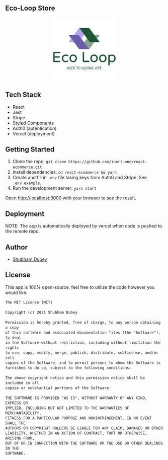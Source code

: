 ## Eco-Loop Store

<p align="center">
  <img src="./src/assets/logo.svg" width="200" title="hover text">
</p>

## Tech Stack

- React
- Jest
- Stripe
- Styled Components
- Auth0 (autentication)
- Vercel (deployment)

## Getting Started

1. Clone the repo: `git clone https://github.com/inert-one/react-ecommerce.git`
2. Install dependencies: `cd react-ecommerce && yarn`
3. Create and fill in `.env` file taking keys from Auth0 and Stripe. See `.env.example`. 
4. Run the development server: `yarn start`

Open [http://localhost:3000](http://localhost:3000) with your browser to see the result.

## Deployment

NOTE: The app is automatically deployed by vercel when code is pushed to the remote repo.

## Author 

- [Shubham Dubey](https://www.shubhamdubey.tech/)

## License

This app is 100% open-source, feel free to utilize the code however you would like.

```
The MIT License (MIT)

Copyright (c) 2021 Shubham Dubey

Permission is hereby granted, free of charge, to any person obtaining a copy
of this software and associated documentation files (the "Software"), to deal
in the Software without restriction, including without limitation the rights
to use, copy, modify, merge, publish, distribute, sublicense, and/or sell
copies of the Software, and to permit persons to whom the Software is
furnished to do so, subject to the following conditions:

The above copyright notice and this permission notice shall be included in all
copies or substantial portions of the Software.

THE SOFTWARE IS PROVIDED "AS IS", WITHOUT WARRANTY OF ANY KIND, EXPRESS OR
IMPLIED, INCLUDING BUT NOT LIMITED TO THE WARRANTIES OF MERCHANTABILITY,
FITNESS FOR A PARTICULAR PURPOSE AND NONINFRINGEMENT. IN NO EVENT SHALL THE
AUTHORS OR COPYRIGHT HOLDERS BE LIABLE FOR ANY CLAIM, DAMAGES OR OTHER
LIABILITY, WHETHER IN AN ACTION OF CONTRACT, TORT OR OTHERWISE, ARISING FROM,
OUT OF OR IN CONNECTION WITH THE SOFTWARE OR THE USE OR OTHER DEALINGS IN THE
SOFTWARE.
```
